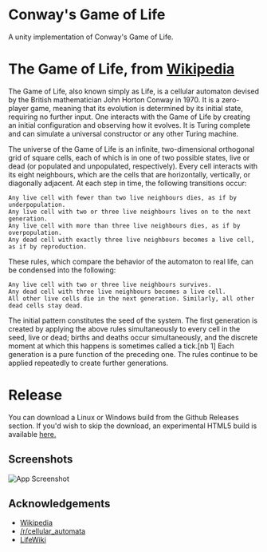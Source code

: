# Conway's Game of Life

A unity implementation of Conway's Game of Life.

# The Game of Life, from [Wikipedia](https://en.wikipedia.org/wiki/Conway%27s_Game_of_Life)
The Game of Life, also known simply as Life, is a cellular automaton devised by the British mathematician John Horton Conway in 1970. It is a zero-player game, meaning that its evolution is determined by its initial state, requiring no further input. One interacts with the Game of Life by creating an initial configuration and observing how it evolves. It is Turing complete and can simulate a universal constructor or any other Turing machine. 

The universe of the Game of Life is an infinite, two-dimensional orthogonal grid of square cells, each of which is in one of two possible states, live or dead (or populated and unpopulated, respectively). Every cell interacts with its eight neighbours, which are the cells that are horizontally, vertically, or diagonally adjacent. At each step in time, the following transitions occur:

    Any live cell with fewer than two live neighbours dies, as if by underpopulation.
    Any live cell with two or three live neighbours lives on to the next generation.
    Any live cell with more than three live neighbours dies, as if by overpopulation.
    Any dead cell with exactly three live neighbours becomes a live cell, as if by reproduction.

These rules, which compare the behavior of the automaton to real life, can be condensed into the following:

    Any live cell with two or three live neighbours survives.
    Any dead cell with three live neighbours becomes a live cell.
    All other live cells die in the next generation. Similarly, all other dead cells stay dead.

The initial pattern constitutes the seed of the system. The first generation is created by applying the above rules simultaneously to every cell in the seed, live or dead; births and deaths occur simultaneously, and the discrete moment at which this happens is sometimes called a tick.[nb 1] Each generation is a pure function of the preceding one. The rules continue to be applied repeatedly to create further generations.

# Release
You can download a Linux or Windows build from the Github Releases section. If you'd wish to skip the download, an experimental HTML5 build is available [here.](https://decafhotchocolate.github.io/game-of-life)
## Screenshots

![App Screenshot](https://i.imgur.com/SG1jnAU.png)


## Acknowledgements

 - [Wikipedia](https://en.wikipedia.org/wiki/Conway%27s_Game_of_Life)
 - [/r/cellular_automata](https://en.wikipedia.org/wiki/Conway%27s_Game_of_Life)
 - [LifeWiki](https://conwaylife.com/wiki/Conway%27s_Game_of_Life)

